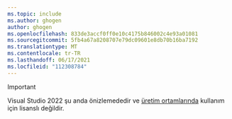 ```yaml
---
ms.topic: include
ms.author: ghogen
author: ghogen
ms.openlocfilehash: 833de3accf0ff0e10c4175b846002c4e93a01081
ms.sourcegitcommit: 5fb4a67a8208707e79dc09601e8db70b16ba7192
ms.translationtype: MT
ms.contentlocale: tr-TR
ms.lasthandoff: 06/17/2021
ms.locfileid: "112308784"
---
```

> [!IMPORTANT]
> Visual Studio 2022 şu anda önizlemededir ve [üretim ortamlarında](https://visualstudio.microsoft.com/license-terms/vs2022-prerelease/) kullanım için lisanslı değildir.
